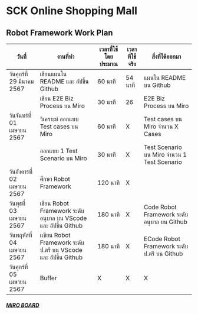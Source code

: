 # SCK Online Shopping Mall 
## Robot Framework Work Plan


| วันที่| งานที่ทำ | เวลาที่ใช้โดยประมาณ | เวลาที่ใช้จริง |สิ่งที่ได้ออกมา
|-----------|-------|----------------------------|-------------|--------|
| วันศุกร์ที่ 29 มีนาคม 2567 | เขียนแผนใน README และ อัปขึ้น Github | 60 นาที | 54 นาที| แผนใน README บน Github |
| | เขียน E2E Biz Process บน Miro | 30 นาที | 26 | E2E Biz Process บน Miro |
| วันจันทร์ที่ 01 เมษายน 2567| วิเคราะห์ ออกแบบ Test cases บน Miro  | 60 นาที | X | Test cases บน Miro จำนวน X Cases |
| | ออกแบบ 1 Test Scenario บน Miro | 30 นาที | X | Test Scenario บน Miro จำนวน 1 Test Scenario |
| วันอังคารที่ 02 เมษายน 2567 | ศึกษา Robot Framework | 120 นาที | X |  |
| วันพุธที่ 03 เมษายน 2567| เขียน Robot Framework ระดับอนุบาล บน VScode และ อัปขึ้น Github | 180 นาที | X |  Code Robot Framework ระดับอนุบาล บน Github |
| วันพฤหัสที่ 04 เมษายน 2567 | เเขียน Robot Framework ระดับ ป.ตรี บน VScode และ อัปขึ้น Github | 180 นาที | X | ECode Robot Framework ระดับ ป.ตรี บน Github |
| วันศุกร์ที่ 05 เมษายน 2567 | Buffer | X | X | X |


##### [MIRO BOARD](https://miro.com/app/board/uXjVKcyxM6s=/?moveToWidget=3458764583882438673&cot=14)
